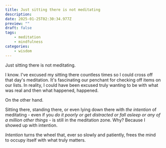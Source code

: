 ```yaml
---
title: Just sitting there is not meditating
description: 
date: 2025-01-25T02:30:34.977Z
preview: ""
draft: false
tags:
    - meditation
    - mindfulness
categories:
    - wisdom
---
```

Just sitting there is not meditating. 

I know. I've excused my sitting there countless times so I could cross off that day's meditation. It's fascinating our penchant for checking off items on our lists. In reality, I could have been excused truly wanting to be with what was real and then what happened, happened. 

On the other hand.

Sitting there, standing there, or even lying down there with *the intention* of meditating - even if you *do it poorly or get distracted or fall asleep or any of a million other things* - is still in the meditation zone. Why? Because I showed up with intention. 

*Intention* turns the wheel that, ever so slowly and patiently, frees the mind to occupy itself with what truly matters. 